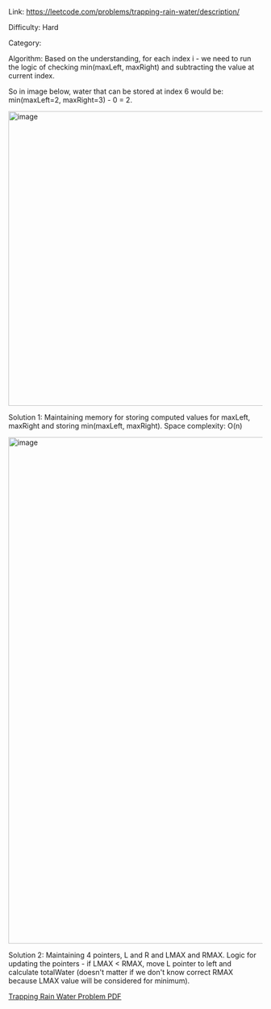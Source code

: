 Link: https://leetcode.com/problems/trapping-rain-water/description/

Difficulty: Hard

Category: 

Algorithm: Based on the understanding, for each index i - we need to run the logic of checking min(maxLeft, maxRight) and subtracting the value at current index. 

So in image below, water that can be stored at index 6 would be: min(maxLeft=2, maxRight=3) - 0 = 2.

<img width="584" alt="image" src="https://github.com/user-attachments/assets/a9c74d06-ea72-40ff-840f-df0819dd827d" />

Solution 1: Maintaining memory for storing computed values for maxLeft, maxRight and storing min(maxLeft, maxRight). Space complexity: O(n)

<img width="1004" alt="image" src="https://github.com/user-attachments/assets/6f81b826-7f38-416a-8ff5-6706d4e80b9c" />

Solution 2: Maintaining 4 pointers, L and R and LMAX and RMAX. Logic for updating the pointers - if LMAX < RMAX, move L pointer to left and calculate totalWater (doesn't matter if we don't know correct RMAX because LMAX value will be considered for minimum). 

[Trapping Rain Water Problem PDF](42.pdf)

